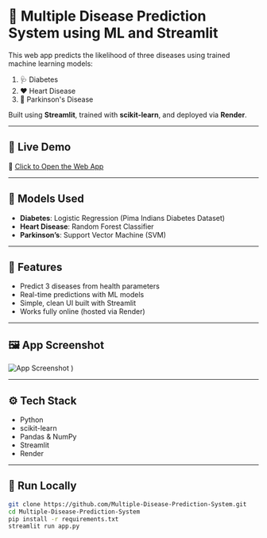 # 🧠 Multiple Disease Prediction System using ML and Streamlit

This web app predicts the likelihood of three diseases using trained machine learning models:

1. 🩺 Diabetes  
2. ❤️ Heart Disease  
3. 🧠 Parkinson's Disease

Built using **Streamlit**, trained with **scikit-learn**, and deployed via **Render**.

---

## 🚀 Live Demo
🔗 [Click to Open the Web App](https://streamlitapp-rokm.onrender.com)

---

## 🧠 Models Used
- **Diabetes**: Logistic Regression (Pima Indians Diabetes Dataset)
- **Heart Disease**: Random Forest Classifier
- **Parkinson’s**: Support Vector Machine (SVM)

---

## 📌 Features
- Predict 3 diseases from health parameters
- Real-time predictions with ML models
- Simple, clean UI built with Streamlit
- Works fully online (hosted via Render)

---

## 🖼️ App Screenshot

![App Screenshot](<img width="1366" height="768" alt="Screenshot 2025-07-17 220725" src="https://github.com/user-attachments/assets/779e32fe-899a-4de1-afd8-59cf82b06127" />)
)


---

## ⚙️ Tech Stack
- Python
- scikit-learn
- Pandas & NumPy
- Streamlit
- Render

---

## 🧪 Run Locally

```bash
git clone https://github.com/Multiple-Disease-Prediction-System.git
cd Multiple-Disease-Prediction-System
pip install -r requirements.txt
streamlit run app.py
